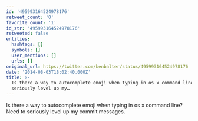 ```yaml
---
id: '495993164524978176'
retweet_count: '0'
favorite_count: '1'
id_str: '495993164524978176'
retweeted: false
entities:
  hashtags: []
  symbols: []
  user_mentions: []
  urls: []
original_url: https://twitter.com/benbalter/status/495993164524978176
date: '2014-08-03T18:02:40.000Z'
title: >-
  Is there a way to autocomplete emoji when typing in os x command line? Need to
  seriously level up my…
---
```


Is there a way to autocomplete emoji when typing in os x command line? Need to seriously level up my commit messages.
